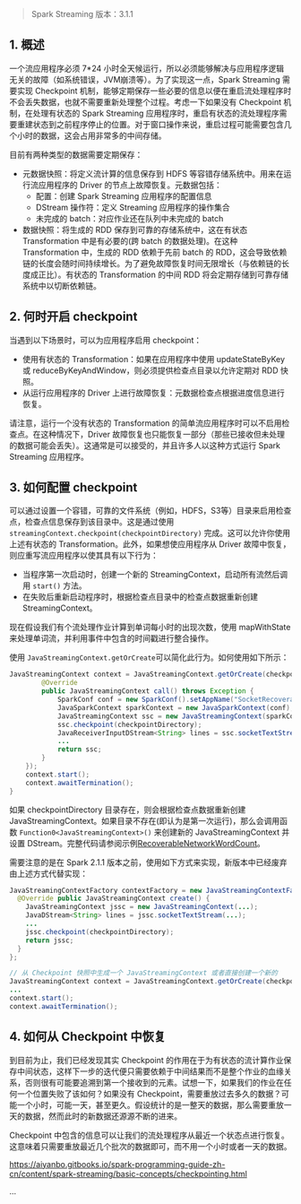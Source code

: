 
> Spark Streaming 版本：3.1.1

## 1. 概述

一个流应用程序必须 7*24 小时全天候运行，所以必须能够解决与应用程序逻辑无关的故障（如系统错误，JVM崩溃等）。为了实现这一点，Spark Streaming 需要实现 Checkpoint 机制，能够定期保存一些必要的信息以便在重启流处理程序时不会丢失数据，也就不需要重新处理整个过程。考虑一下如果没有 Checkpoint 机制，在处理有状态的 Spark Streaming 应用程序时，重启有状态的流处理程序需要重建状态到之前程序停止的位置。对于窗口操作来说，重启过程可能需要包含几个小时的数据，这会占用非常多的中间存储。

目前有两种类型的数据需要定期保存：
- 元数据快照：将定义流计算的信息保存到 HDFS 等容错存储系统中。用来在运行流应用程序的 Driver 的节点上故障恢复。元数据包括：
  - 配置：创建 Spark Streaming 应用程序的配置信息
  - DStream 操作符：定义 Streaming 应用程序的操作集合
  - 未完成的 batch：对应作业还在队列中未完成的 batch
- 数据快照：将生成的 RDD 保存到可靠的存储系统中，这在有状态 Transformation 中是有必要的(跨 batch 的数据处理)。在这种 Transformation 中，生成的 RDD 依赖于先前 batch 的 RDD，这会导致依赖链的长度会随时间持续增长。为了避免故障恢复时间无限增长（与依赖链的长度成正比）。有状态的 Transformation 的中间 RDD 将会定期存储到可靠存储系统中以切断依赖链。


## 2. 何时开启 checkpoint

当遇到以下场景时，可以为应用程序启用 checkpoint：
- 使用有状态的 Transformation：如果在应用程序中使用 updateStateByKey 或 reduceByKeyAndWindow，则必须提供检查点目录以允许定期对 RDD 快照。
- 从运行应用程序的 Driver 上进行故障恢复：元数据检查点根据进度信息进行恢复。

请注意，运行一个没有状态的 Transformation 的简单流应用程序时可以不启用检查点。在这种情况下，Driver 故障恢复也只能恢复一部分（那些已接收但未处理的数据可能会丢失）。这通常是可以接受的，并且许多人以这种方式运行 Spark Streaming 应用程序。

## 3. 如何配置 checkpoint

可以通过设置一个容错，可靠的文件系统（例如，HDFS，S3等）目录来启用检查点，检查点信息保存到该目录中。这是通过使用 `streamingContext.checkpoint(checkpointDirectory)` 完成。这可以允许你使用上述有状态的 Transformation。此外，如果想使应用程序从 Driver 故障中恢复，则应重写流应用程序以使其具有以下行为：
- 当程序第一次启动时，创建一个新的 StreamingContext，启动所有流然后调用 `start()` 方法。
- 在失败后重新启动程序时，根据检查点目录中的检查点数据重新创建 StreamingContext。

现在假设我们有个流处理作业计算到单词每小时的出现次数，使用 mapWithState 来处理单词流，并利用事件中包含的时间戳进行整合操作。




使用 `JavaStreamingContext.getOrCreate`可以简化此行为。如何使用如下所示：
```java
JavaStreamingContext context = JavaStreamingContext.getOrCreate(checkpointDirectory, new Function0<JavaStreamingContext>() {
        @Override
        public JavaStreamingContext call() throws Exception {
            SparkConf conf = new SparkConf().setAppName("SocketRecoverableWordCount").setMaster("local[2]");
            JavaSparkContext sparkContext = new JavaSparkContext(conf);
            JavaStreamingContext ssc = new JavaStreamingContext(sparkContext, Durations.seconds(20));
            ssc.checkpoint(checkpointDirectory);
            JavaReceiverInputDStream<String> lines = ssc.socketTextStream(hostName, port);
            ...
            return ssc;
        }
    });
    context.start();
    context.awaitTermination();
}
```
如果 checkpointDirectory 目录存在，则会根据检查点数据重新创建 JavaStreamingContext。如果目录不存在(即认为是第一次运行)，那么会调用函数 `Function0<JavaStreamingContext>()` 来创建新的 JavaStreamingContext 并设置 DStream。完整代码请参阅示例[RecoverableNetworkWordCount]()。

需要注意的是在 Spark 2.1.1 版本之前，使用如下方式来实现，新版本中已经废弃由上述方式代替实现：
```java
JavaStreamingContextFactory contextFactory = new JavaStreamingContextFactory() {
  @Override public JavaStreamingContext create() {
    JavaStreamingContext jssc = new JavaStreamingContext(...);
    JavaDStream<String> lines = jssc.socketTextStream(...);
    ...
    jssc.checkpoint(checkpointDirectory);
    return jssc;
  }
};

// 从 Checkpoint 快照中生成一个 JavaStreamingContext 或者直接创建一个新的
JavaStreamingContext context = JavaStreamingContext.getOrCreate(checkpointDirectory, contextFactory);
...
context.start();
context.awaitTermination();
```

## 4. 如何从 Checkpoint 中恢复

到目前为止，我们已经发现其实 Checkpoint 的作用在于为有状态的流计算作业保存中间状态，这样下一步的迭代便只需要依赖于中间结果而不是整个作业的血缘关系，否则很有可能要追溯到第一个接收到的元素。试想一下，如果我们的作业在任何一个位置失败了该如何？如果没有 Checkpoint，需要重放过去多久的数据？可能一个小时，可能一天，甚至更久。假设统计的是一整天的数据，那么需要重放一天的数据，然而此时的新数据还源源不断的进来。

Checkpoint 中包含的信息可以让我们的流处理程序从最近一个状态点进行恢复。这意味着只需要重放最近几个批次的数据即可，而不用一个小时或者一天的数据。

https://aiyanbo.gitbooks.io/spark-programming-guide-zh-cn/content/spark-streaming/basic-concepts/checkpointing.html

...
